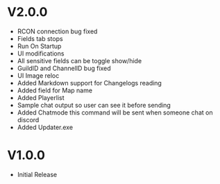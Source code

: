 # V2.0.0

- RCON connection bug fixed
- Fields tab stops
- Run On Startup
- UI modifications
- All sensitive fields can be toggle show/hide
- GuildID and ChannelID bug fixed
- UI Image reloc
- Added Markdown support for Changelogs reading
- Added field for Map name
- Added Playerlist
- Sample chat output so user can see it before sending
- Added Chatmode this command will be sent when someone chat on discord
- Added Updater.exe


# V1.0.0

- Initial Release